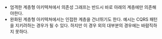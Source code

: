 - 엄격한 계층형 아키텍쳐에서 의존성 그래프는 반드시 바로 아래의 계층에만 의존해야한다.
- 완화된 계층형 아키텍쳐에서는 인접한 계층을 건너뛰기도 한다. 예시는 CQRS 패턴을 지키려하는 경우가 될 수 있다. 하지만 이 경우 외의 대부분의 경우에는 바람직하지 못하다.